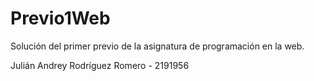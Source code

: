 # Previo1Web
Solución del primer previo de la asignatura de programación en la web.

Julián Andrey Rodríguez Romero - 2191956
